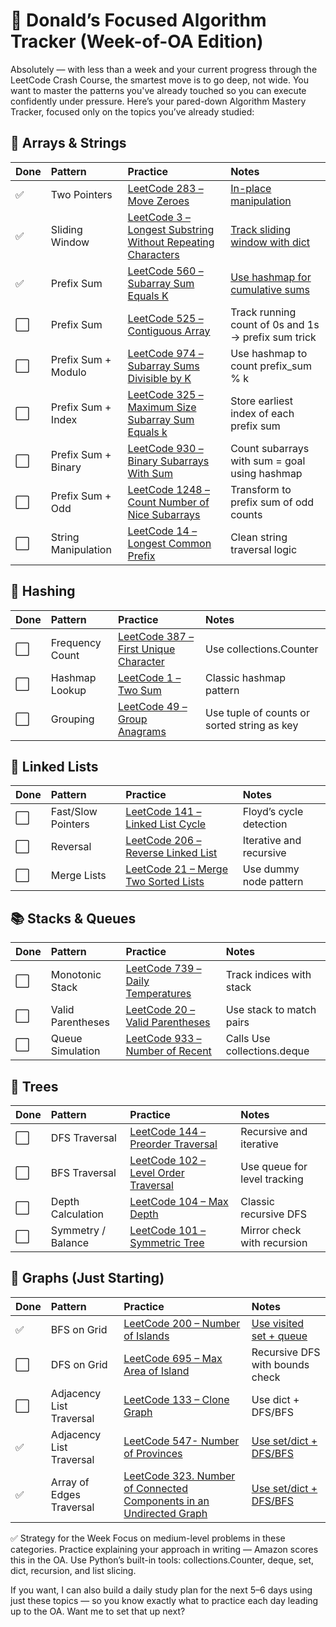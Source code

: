 # 🧠 Donald’s Focused Algorithm Tracker (Week-of-OA Edition)

Absolutely — with less than a week and your current progress through the LeetCode Crash Course, the smartest move is to go deep, not wide. You want to master the patterns you've already touched so you can execute confidently under pressure.
Here’s your pared-down Algorithm Mastery Tracker, focused only on the topics you’ve already studied:

## 🔢 Arrays & Strings

| Done | Pattern             | Practice                                                                                                                                     | Notes                                                                                         |
| :--- | :------------------ | :------------------------------------------------------------------------------------------------------------------------------------------- | :-------------------------------------------------------------------------------------------- |
| ✅   | Two Pointers        | [LeetCode 283 – Move Zeroes](https://leetcode.com/problems/move-zeroes/)                                                                     | [In-place manipulation](solutions/move-zeros.md)                                              |
| ✅   | Sliding Window      | [LeetCode 3 – Longest Substring Without Repeating Characters](https://leetcode.com/problems/longest-substring-without-repeating-characters/) | [Track sliding window with dict](solutions/longest-substring-without-repeating-characters.md) |
| ✅   | Prefix Sum          | [LeetCode 560 – Subarray Sum Equals K](https://leetcode.com/problems/subarray-sum-equals-k/)                                                 | [Use hashmap for cumulative sums](solutions/subarray-sum-equals-k.md)                         |
| ⬜   | Prefix Sum          | [LeetCode 525 – Contiguous Array](https://leetcode.com/problems/contiguous-array/)                                                           | Track running count of 0s and 1s → prefix sum trick                                           |
| ⬜   | Prefix Sum + Modulo | [LeetCode 974 – Subarray Sums Divisible by K](https://leetcode.com/problems/subarray-sums-divisible-by-k/)                                   | Use hashmap to count prefix_sum % k                                                           |
| ⬜   | Prefix Sum + Index  | [LeetCode 325 – Maximum Size Subarray Sum Equals k](https://leetcode.com/problems/maximum-size-subarray-sum-equals-k/)                       | Store earliest index of each prefix sum                                                       |
| ⬜   | Prefix Sum + Binary | [LeetCode 930 – Binary Subarrays With Sum](https://leetcode.com/problems/binary-subarrays-with-sum/)                                         | Count subarrays with sum = goal using hashmap                                                 |
| ⬜   | Prefix Sum + Odd    | [LeetCode 1248 – Count Number of Nice Subarrays](https://leetcode.com/problems/count-number-of-nice-subarrays/)                              | Transform to prefix sum of odd counts                                                         |
| ⬜   | String Manipulation | [LeetCode 14 – Longest Common Prefix](https://leetcode.com/problems/longest-common-prefix/)                                                  | Clean string traversal logic                                                                  |

## 🧮 Hashing

| Done | Pattern         | Practice                                                                                                   | Notes                                       |
| :--- | :-------------- | :--------------------------------------------------------------------------------------------------------- | :------------------------------------------ |
| ⬜   | Frequency Count | [LeetCode 387 – First Unique Character](https://leetcode.com/problems/first-unique-character-in-a-string/) | Use collections.Counter                     |
| ⬜   | Hashmap Lookup  | [LeetCode 1 – Two Sum](https://leetcode.com/problems/two-sum/)                                             | Classic hashmap pattern                     |
| ⬜   | Grouping        | [LeetCode 49 – Group Anagrams](https://leetcode.com/problems/group-anagrams/)                              | Use tuple of counts or sorted string as key |

## 🔗 Linked Lists

| Done | Pattern            | Practice                                                                                      | Notes                   |
| :--- | :----------------- | :-------------------------------------------------------------------------------------------- | :---------------------- |
| ⬜   | Fast/Slow Pointers | [LeetCode 141 – Linked List Cycle](https://leetcode.com/problems/linked-list-cycle/)          | Floyd’s cycle detection |
| ⬜   | Reversal           | [LeetCode 206 – Reverse Linked List](https://leetcode.com/problems/reverse-linked-list/)      | Iterative and recursive |
| ⬜   | Merge Lists        | [LeetCode 21 – Merge Two Sorted Lists](https://leetcode.com/problems/merge-two-sorted-lists/) | Use dummy node pattern  |

## 📚 Stacks & Queues

| Done | Pattern           | Practice                                                                                 | Notes                       |
| :--- | :---------------- | :--------------------------------------------------------------------------------------- | :-------------------------- |
| ⬜   | Monotonic Stack   | [LeetCode 739 – Daily Temperatures](https://leetcode.com/problems/daily-temperatures/)   | Track indices with stack    |
| ⬜   | Valid Parentheses | [LeetCode 20 – Valid Parentheses](https://leetcode.com/problems/valid-parentheses/)      | Use stack to match pairs    |
| ⬜   | Queue Simulation  | [LeetCode 933 – Number of Recent](https://leetcode.com/problems/number-of-recent-calls/) | Calls Use collections.deque |

## 🌲 Trees

| Done | Pattern            | Practice                                                                                                 | Notes                        |
| :--- | :----------------- | :------------------------------------------------------------------------------------------------------- | :--------------------------- |
| ⬜   | DFS Traversal      | [LeetCode 144 – Preorder Traversal](https://leetcode.com/problems/binary-tree-preorder-traversal/)       | Recursive and iterative      |
| ⬜   | BFS Traversal      | [LeetCode 102 – Level Order Traversal](https://leetcode.com/problems/binary-tree-level-order-traversal/) | Use queue for level tracking |
| ⬜   | Depth Calculation  | [LeetCode 104 – Max Depth](https://leetcode.com/problems/maximum-depth-of-binary-tree/)                  | Classic recursive DFS        |
| ⬜   | Symmetry / Balance | [LeetCode 101 – Symmetric Tree](https://leetcode.com/problems/symmetric-tree/)                           | Mirror check with recursion  |

## 🧭 Graphs (Just Starting)

| Done | Pattern                  | Practice                                                                                                                                                                | Notes                                                                 |
| :--- | :----------------------- | :---------------------------------------------------------------------------------------------------------------------------------------------------------------------- | :-------------------------------------------------------------------- |
| ✅   | BFS on Grid              | [LeetCode 200 – Number of Islands](https://leetcode.com/problems/number-of-islands/)                                                                                    | [Use visited set + queue](solutions/number-of-islands.md)             |
| ⬜   | DFS on Grid              | [LeetCode 695 – Max Area of Island](https://leetcode.com/problems/max-area-of-island/)                                                                                  | Recursive DFS with bounds check                                       |
| ⬜   | Adjacency List Traversal | [LeetCode 133 – Clone Graph](https://leetcode.com/problems/clone-graph/)                                                                                                | Use dict + DFS/BFS                                                    |
| ✅   | Adjacency List Traversal | [LeetCode 547- Number of Provinces](https://leetcode.com/problems/number-of-provinces/)                                                                                 | [Use set/dict + DFS/BFS](solutions/number-of-provinces.md)            |
| ✅   | Array of Edges Traversal | [LeetCode 323. Number of Connected Components in an Undirected Graph](https://leetcode.com/problems/number-of-connected-components-in-an-undirected-graph/description/) | [Use set/dict + DFS/BFS](solutions/number-of-connected-components.md) |

✅ Strategy for the Week
Focus on medium-level problems in these categories.
Practice explaining your approach in writing — Amazon scores this in the OA.
Use Python’s built-in tools: collections.Counter, deque, set, dict, recursion, and list slicing.

If you want, I can also build a daily study plan for the next 5–6 days using just these topics — so you know exactly what to practice each day leading up to the OA. Want me to set that up next?
